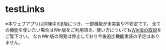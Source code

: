 # testLinks

※本ウェブアプリは開発中のβ版につき、一部機能が未実装や不安定です。
全ての機能を使いたい場合はWin版をご利用頂き、使い方についても[Win版の取説](https://signed.bufsiz.jp/Links.html)をご覧下さい。
なおWin版の開発は停止しており今後追加機能実装の予定はありません。
